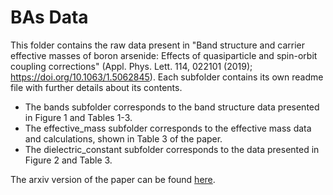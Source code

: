 # BAs Data
This folder contains the raw data present in "Band structure and carrier effective masses of boron arsenide: Effects of quasiparticle and spin-orbit coupling corrections" (Appl. Phys. Lett. 114, 022101 (2019); https://doi.org/10.1063/1.5062845). Each subfolder contains its own readme file with further details about its contents. 

- The bands subfolder corresponds to the band structure data presented in Figure 1 and Tables 1-3.
- The effective\_mass subfolder corresponds to the effective mass data and calculations, shown in Table 3 of the paper. 
- The dielectric\_constant subfolder corresponds to the data presented in Figure 2 and Table 3. 

The arxiv version of the paper can be found [here](https://arxiv.org/abs/1809.09549). 
